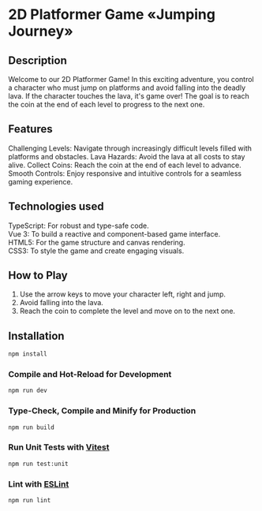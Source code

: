 # 2D Platformer Game «Jumping Journey»

## Description

Welcome to our 2D Platformer Game! In this exciting adventure, you control a character who must jump on platforms and avoid falling into the deadly lava. If the character touches the lava, it's game over! The goal is to reach the coin at the end of each level to progress to the next one.

## Features

Challenging Levels: Navigate through increasingly difficult levels filled with platforms and obstacles.
Lava Hazards: Avoid the lava at all costs to stay alive.
Collect Coins: Reach the coin at the end of each level to advance.
Smooth Controls: Enjoy responsive and intuitive controls for a seamless gaming experience.

## Technologies used

TypeScript: For robust and type-safe code.  
Vue 3: To build a reactive and component-based game interface.  
HTML5: For the game structure and canvas rendering.  
CSS3: To style the game and create engaging visuals.

## How to Play

1. Use the arrow keys to move your character left, right and jump.
2. Avoid falling into the lava.
3. Reach the coin to complete the level and move on to the next one.

## Installation

```sh
npm install
```

### Compile and Hot-Reload for Development

```sh
npm run dev
```

### Type-Check, Compile and Minify for Production

```sh
npm run build
```

### Run Unit Tests with [Vitest](https://vitest.dev/)

```sh
npm run test:unit
```

### Lint with [ESLint](https://eslint.org/)

```sh
npm run lint
```
